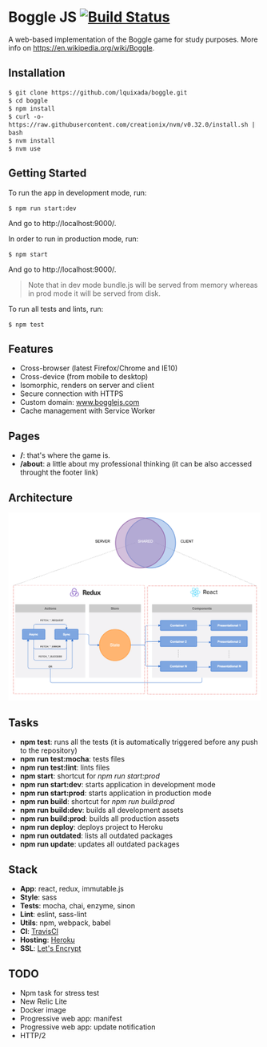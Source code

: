 # Boggle JS [![Build Status](https://travis-ci.org/lquixada/boggle.svg?branch=master)](https://travis-ci.org/lquixada/boggle)

A web-based implementation of the Boggle game for study purposes. More info on https://en.wikipedia.org/wiki/Boggle.


## Installation

```
$ git clone https://github.com/lquixada/boggle.git
$ cd boggle
$ npm install
$ curl -o- https://raw.githubusercontent.com/creationix/nvm/v0.32.0/install.sh | bash
$ nvm install
$ nvm use
```


## Getting Started

To run the app in development mode, run:

```
$ npm run start:dev
```

And go to http://localhost:9000/.

In order to run in production mode, run:

```
$ npm start
```

And go to http://localhost:9000/.

> Note that in dev mode bundle.js will be served from memory whereas
> in prod mode it will be served from disk.

To run all tests and lints, run:

```
$ npm test
```


## Features

* Cross-browser (latest Firefox/Chrome and IE10)
* Cross-device (from mobile to desktop)
* Isomorphic, renders on server and client
* Secure connection with HTTPS
* Custom domain: www.bogglejs.com
* Cache management with Service Worker


## Pages

* **/**: that's where the game is.
* **/about**: a little about my professional thinking (it can be also accessed throught the footer link)


## Architecture

![Architecture](./flowchart.png)


## Tasks

* **npm test**: runs all the tests (it is automatically triggered before any push to the repository)
* **npm run test:mocha**: tests files
* **npm run test:lint**: lints files
* **npm start**: shortcut for *npm run start:prod*
* **npm run start:dev**: starts application in development mode
* **npm run start:prod**: starts application in production mode
* **npm run build**: shortcut for *npm run build:prod*
* **npm run build:dev**: builds all development assets
* **npm run build:prod**: builds all production assets
* **npm run deploy**: deploys project to Heroku
* **npm run outdated**: lists all outdated packages
* **npm run update**: updates all outdated packages


## Stack

* **App**: react, redux, immutable.js
* **Style**: sass
* **Tests**: mocha, chai, enzyme, sinon
* **Lint**: eslint, sass-lint
* **Utils**: npm, webpack, babel
* **CI**: [TravisCI](https://travis-ci.org/lquixada/boggle)
* **Hosting**: [Heroku](https://bogglejs.herokuapp.com/)
* **SSL**: [Let's Encrypt](https://letsencrypt.org/)


## TODO

* Npm task for stress test
* New Relic Lite
* Docker image
* Progressive web app: manifest
* Progressive web app: update notification
* HTTP/2
